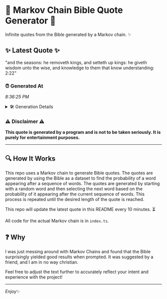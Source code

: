 # 📖 Markov Chain Bible Quote Generator 📖

Infinite quotes from the Bible generated by a Markov chain. ✨

## ✨ Latest Quote ✨
"and the seasons: he removeth kings, and setteth up kings: he giveth wisdom unto the wise, and knowledge to them that know understanding: 2:22"

### ⏰ Generated At
*8:36:25 PM*

<details>
    <summary>🛠️ Generation Details</summary>
    <p>
        <strong>🌱 Seed:</strong> and<br>
        <strong>🔄 Iterations:</strong> 23<br>
        <strong>📜 Context History:</strong><br>[ and ]: the<br>[ and, the ]: seasons:<br>[ and, the, seasons: ]: he<br>[ and, the, seasons:, he ]: removeth<br>[ and, the, seasons:, he, removeth ]: kings,<br>[ and, the, seasons:, he, removeth, kings, ]: and<br>[ the, seasons:, he, removeth, kings,, and ]: setteth<br>[ seasons:, he, removeth, kings,, and, setteth ]: up<br>[ he, removeth, kings,, and, setteth, up ]: kings:<br>[ removeth, kings,, and, setteth, up, kings: ]: he<br>[ kings,, and, setteth, up, kings:, he ]: giveth<br>[ and, setteth, up, kings:, he, giveth ]: wisdom<br>[ setteth, up, kings:, he, giveth, wisdom ]: unto<br>[ up, kings:, he, giveth, wisdom, unto ]: the<br>[ kings:, he, giveth, wisdom, unto, the ]: wise,<br>[ he, giveth, wisdom, unto, the, wise, ]: and<br>[ giveth, wisdom, unto, the, wise,, and ]: knowledge<br>[ wisdom, unto, the, wise,, and, knowledge ]: to<br>[ unto, the, wise,, and, knowledge, to ]: them<br>[ the, wise,, and, knowledge, to, them ]: that<br>[ wise,, and, knowledge, to, them, that ]: know<br>[ and, knowledge, to, them, that, know ]: understanding:<br>[ knowledge, to, them, that, know, understanding: ]: 2:22<br>
    </p>
</details>

### ⚠️ Disclaimer ⚠️
**This quote is generated by a program and is not to be taken seriously. It is purely for entertainment purposes.**

---

## 🔍 How It Works

This repo uses a Markov chain to generate Bible quotes. The quotes are generated by using the Bible as a dataset to find the probability of a word appearing after a sequence of words. The quotes are generated by starting with a random word and then selecting the next word based on the probability of it appearing after the current sequence of words. This process is repeated until the desired length of the quote is reached.

This repo will update the latest quote in this README every 10 minutes. ⏳

All code for the actual Markov chain is in `index.ts`.

## ❓ Why

I was just messing around with Markov Chains and found that the Bible surprisingly yielded good results when prompted. 
It was suggested by a friend, and I am in no way christian.

Feel free to adjust the text further to accurately reflect your intent and experience with the project!

---

*Enjoy*✨

